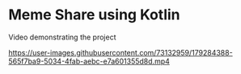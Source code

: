 # Meme Share using Kotlin


Video demonstrating the project

https://user-images.githubusercontent.com/73132959/179284388-565f7ba9-5034-4fab-aebc-e7a601355d8d.mp4
